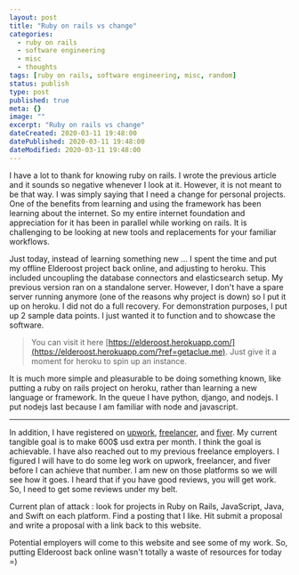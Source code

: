 ```yaml
---
layout: post
title: "Ruby on rails vs change"
categories:
  - ruby on rails
  - software engineering
  - misc
  - thoughts
tags: [ruby on rails, software engineering, misc, random]
status: publish
type: post
published: true
meta: {}
image: ""
excerpt: "Ruby on rails vs change"
dateCreated: 2020-03-11 19:48:00
datePublished: 2020-03-11 19:48:00
dateModified: 2020-03-11 19:48:00
---
```


I have a lot to thank for knowing ruby on rails. I wrote the previous article and it sounds so negative whenever I look at it. However, it is not meant to be that way. I was simply saying that I need a change for personal projects. One of the benefits from learning and using the framework has been learning about the internet. So my entire internet foundation and appreciation for it has been in parallel while working on rails. It is challenging to be looking at new tools and replacements for your familiar workflows.

Just today, instead of learning something new ... I spent the time and put my offline Elderoost project back online, and adjusting to heroku. This included uncoupling the database connectors and elasticsearch setup. My previous version ran on a standalone server. However, I don't have a spare server running anymore (one of the reasons why project is down) so I put it up on heroku. I did not do a full recovery. For demonstration purposes, I put up 2 sample data points. I just wanted it to function and to showcase the software.

> You can visit it here [https://elderoost.herokuapp.com/](https://elderoost.herokuapp.com/?ref=getaclue.me). Just give it a moment for heroku to spin up an instance.

It is much more simple and pleasurable to be doing something known, like putting a ruby on rails project on heroku, rather than learning a new language or framework. In the queue I have python, django, and nodejs. I put nodejs last because I am familiar with node and javascript.

---

In addition, I have registered on [upwork](https://www.upwork.com/o/profiles/users/~01efcdfcc917b82687/), [freelancer](https://www.freelancer.com/u/getaclue1), and [fiver](https://www.fiverr.com/getaclue1). My current tangible goal is to make 600\$ usd extra per month. I think the goal is achievable. I have also reached out to my previous freelance employers. I figured I will have to do some leg work on upwork, freelancer, and fiver before I can achieve that number. I am new on those platforms so we will see how it goes. I heard that if you have good reviews, you will get work. So, I need to get some reviews under my belt.

Current plan of attack : look for projects in Ruby on Rails, JavaScript, Java, and Swift on each platform. Find a posting that I like. Hit submit a proposal and write a proposal with a link back to this website.

Potential employers will come to this website and see some of my work. So, putting Elderoost back online wasn't totally a waste of resources for today =)
